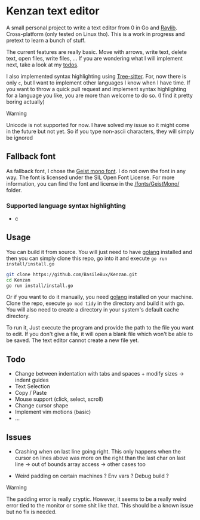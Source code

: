 # Kenzan text editor

A small personal project to write a text editor from 0 in Go and [Raylib](https://www.raylib.com/). Cross-platform (only tested on Linux tho). This is a work in progress and pretext to learn a bunch of stuff.

The current features are really basic. Move with arrows, write text, delete text, open files, write files, ... If you are wondering what I will implement next, take a look at my [todos](#todo).

I also implemented syntax highlighting using [Tree-sitter](https://tree-sitter.github.io/tree-sitter/). For, now there is only `c`, but I want to implement other languages I know when I have time. If you want to throw a quick pull request and implement syntax highlighting for a language you like, you are more than welcome to do so. (I find it pretty boring actually)

> [!WARNING]
> Unicode is not supported for now. I have solved my issue so it might come in the future but not yet. So if you type non-ascii characters, they will simply be ignored

## Fallback font

As fallback font, I chose the [Geist mono font](https://vercel.com/font). I do not own the font in any way. The font is licensed under the SIL Open Font License. For more information, you can find the font and license in the [/fonts/GeistMono/](https://github.com/BasileBux/Kenzan/blob/main/fonts/GeistMono/) folder. 

### Supported language syntax highlighting

- c

## Usage

You can build it from source. You will just need to have [golang](https://go.dev/doc/install) installed and then you can simply clone this repo, go into it and execute `go run install/install.go`
```bash
git clone https://github.com/BasileBux/Kenzan.git
cd Kenzan
go run install/install.go
```

Or if you want to do it manually, you need [golang](https://go.dev/doc/install) installed on your machine. Clone the repo, execute `go mod tidy` in the directory and build it with go. You will also need to create a directory in your system's default cache directory. 

To run it, Just execute the program and provide the path to the file you want to edit. If you don't give a file, it will open a blank file which won't be able to be saved. The text editor cannot create a new file yet.

## Todo

- Change between indentation with tabs and spaces + modify sizes -> indent guides
- Text Selection
- Copy / Paste
- Mouse support (click, select, scroll)
- Change cursor shape
- Implement vim motions (basic)
- ...

## Issues

- Crashing when on last line going right. This only happens when the cursor on lines above was more on the right than the last char on last line -> out of bounds array access -> other cases too

- Weird padding on certain machines ? Env vars ? Debug build ?

> [!WARNING]
> The padding error is really cryptic. However, it seems to be a really weird error tied to the monitor or some shit like that. This should be a known issue but no fix is needed.
